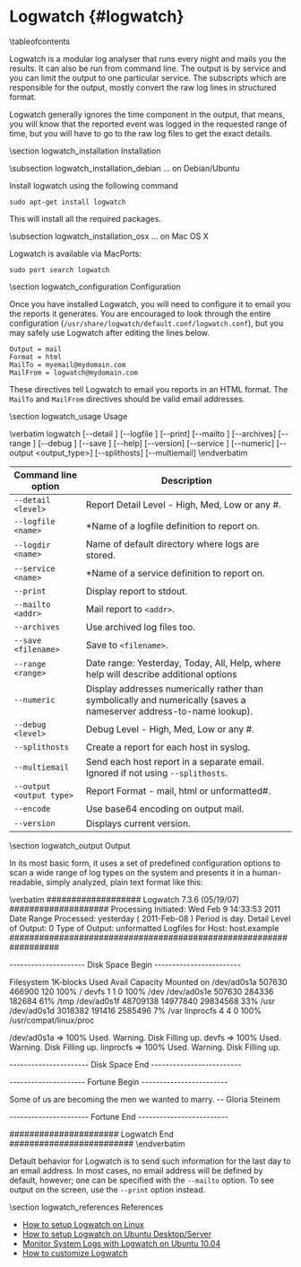 Logwatch    {#logwatch}
========

\tableofcontents

Logwatch is a modular log analyser that runs every night and mails you the
results. It can also be run from command line. The output is by service and you
can limit the output to one particular service. The subscripts which are
responsible for the output, mostly convert the raw log lines in structured format.

Logwatch generally ignores the time component in the output, that means, you will
know that the reported event was logged in the requested range of time, but you
will have to go to the raw log files to get the exact details.

\section logwatch_installation Installation

\subsection logwatch_installation_debian ... on Debian/Ubuntu

Install logwatch using the following command

    sudo apt-get install logwatch

This will install all the required packages.

\subsection logwatch_installation_osx ... on Mac OS X

Logwatch is available via MacPorts:

    sudo port search logwatch

\section logwatch_configuration Configuration

Once you have installed Logwatch, you will need to configure it to email you the
reports it generates. You are encouraged to look through the entire configuration
(`/usr/share/logwatch/default.conf/logwatch.conf`), but you may safely use
Logwatch after editing the lines below.

~~~~
Output = mail
Format = html
MailTo = myemail@mydomain.com
MailFrom = logwatch@mydomain.com
~~~~

These directives tell Logwatch to email you reports in an HTML format. The
`MailTo` and `MailFrom` directives should be valid email addresses.

\section logwatch_usage Usage

\verbatim
logwatch [--detail <level>] [--logfile <name>]
   [--print] [--mailto <addr>] [--archives] [--range <range>] [--debug <level>]
   [--save <filename>] [--help] [--version] [--service <name>]
   [--numeric] [--output <output_type>]
   [--splithosts] [--multiemail]
\endverbatim

| Command line option | Description |
|---------------------|-------------|
| `--detail <level>`  | Report Detail Level - High, Med, Low or any #. |
| `--logfile <name>`  | *Name of a logfile definition to report on.    |
| `--logdir <name>`   | Name of default directory where logs are stored. |
| `--service <name>`  | *Name of a service definition to report on. |
| `--print`           | Display report to stdout.   |
| `--mailto <addr>`   | Mail report to `<addr>`.    |
| `--archives`        | Use archived log files too. |
| `--save <filename>` | Save to `<filename>`.       |
| `--range <range>`   | Date range: Yesterday, Today, All, Help, where help will describe additional options |
| `--numeric`         | Display addresses numerically rather than symbolically and numerically (saves  a  nameserver address-to-name lookup). |
| `--debug <level>`   | Debug Level - High, Med, Low or any #. |
| `--splithosts`      | Create a report for each host in syslog. |
| `--multiemail`      | Send each host report in a separate email. Ignored if not using `--splithosts`. |
| `--output <output type>` | Report Format - mail, html or unformatted#. |
| `--encode`               | Use base64 encoding on output mail. |
| `--version`              | Displays current version. |

\section logwatch_output Output

In its most basic form, it uses a set of predefined configuration options to scan
a wide range of log types on the system and presents it in a human-readable,
simply analyzed, plain text format like this:

\verbatim
 ################### Logwatch 7.3.6 (05/19/07) ####################
        Processing Initiated: Wed Feb  9 14:33:53 2011
        Date Range Processed: yesterday
                              ( 2011-Feb-08 )
                              Period is day.
      Detail Level of Output: 0
              Type of Output: unformatted
           Logfiles for Host: host.example
 ################################################################## 

 --------------------- Disk Space Begin ------------------------ 

 Filesystem  1K-blocks     Used    Avail Capacity  Mounted on
 /dev/ad0s1a    507630   466900      120   100%    /
 devfs               1        1        0   100%    /dev
 /dev/ad0s1e    507630   284336   182684    61%    /tmp
 /dev/ad0s1f  48709138 14977840 29834568    33%    /usr
 /dev/ad0s1d   3018382   191416  2585496     7%    /var
 linprocfs           4        4        0   100%    /usr/compat/linux/proc

 /dev/ad0s1a => 100% Used. Warning. Disk Filling up.
 devfs => 100% Used. Warning. Disk Filling up.
 linprocfs => 100% Used. Warning. Disk Filling up.

 ---------------------- Disk Space End ------------------------- 

 --------------------- Fortune Begin ------------------------ 

 Some of us are becoming the men we wanted to marry.
                -- Gloria Steinem

 ---------------------- Fortune End ------------------------- 

 ###################### Logwatch End #########################
\endverbatim

Default behavior for Logwatch is to send such information for the last day to an
email address. In most cases, no email address will be defined by default,
however; one can be specified with the `--mailto` option. To see output on the
screen, use the `--print` option instead.

\section logwatch_references References

* [How to setup Logwatch on Linux](http://photogabble.co.uk/technical/how-to-setup-logwatch-on-linux.html)
* [How to setup Logwatch on Ubuntu Desktop/Server](http://www.ubuntugeek.com/how-to-setup-logwatch-on-ubuntu-desktopserver.html)
* [Monitor System Logs with Logwatch on Ubuntu 10.04](http://library.linode.com/server-monitoring/logwatch/ubuntu-10.04-lucid)
* [How to customize Logwatch](http://www.stellarcore.net/logwatch/tabs/docs/HOWTO-Customize-LogWatch.html)